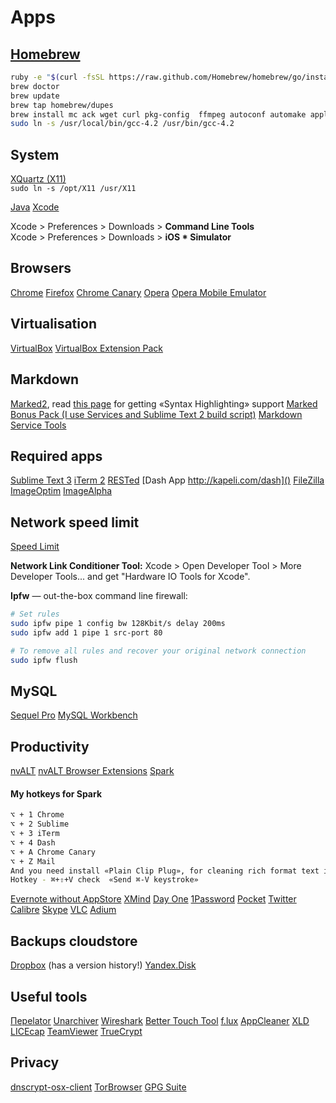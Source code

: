 # Apps

## [Homebrew](http://mxcl.github.com/homebrew/)

``` bash
ruby -e "$(curl -fsSL https://raw.github.com/Homebrew/homebrew/go/install)"
brew doctor
brew update
brew tap homebrew/dupes
brew install mc ack wget curl pkg-config  ffmpeg autoconf automake apple-gcc42
sudo ln -s /usr/local/bin/gcc-4.2 /usr/bin/gcc-4.2
```

## System
[XQuartz (X11)](http://xquartz.macosforge.org/trac/wiki)  
<code>sudo ln -s /opt/X11 /usr/X11</code>  

[Java](http://www.java.com/en/download/mac_download.jsp?locale=en)
[Xcode](https://developer.apple.com/xcode/)  


Xcode > Preferences > Downloads > __Command Line Tools__  
Xcode > Preferences > Downloads > __iOS * Simulator__


## Browsers
[Chrome](https://www.google.com/intl/en/chrome/browser/)
[Firefox](http://www.mozilla.org/en-US/firefox/beta/)
[Chrome Canary](https://www.google.com/intl/en/chrome/browser/canary.html)
[Opera](http://www.opera.com/en/)
[Opera Mobile Emulator](http://www.opera.com/en/developer/mobile-emulator)

## Virtualisation
[VirtualBox](https://www.virtualbox.org/wiki/Downloads)
[VirtualBox Extension Pack](https://www.virtualbox.org/wiki/Downloads)

## Markdown
[Marked2](http://marked2app.com), read [this page](http://markedapp.com/help/Special_Features/For_Programmers.html) for getting «Syntax Highlighting» support
[Marked Bonus Pack (I use Services and Sublime Text 2 build script)](http://support.markedapp.com/kb/how-to-tips-and-tricks/marked-bonus-pack-scripts-commands-and-bundles)
[Markdown Service Tools](http://brettterpstra.com/projects/markdown-service-tools/)


## Required apps
[Sublime Text 3](http://www.sublimetext.com/)
[iTerm 2](http://iterm2.com/)
[RESTed](https://itunes.apple.com/us/app/rested-simple-http-requests/id421879749)
[Dash App http://kapeli.com/dash]()
[FileZilla](https://filezilla-project.org/download.php?type=client)
[ImageOptim](http://imageoptim.com)
[ImageAlpha](http://pngmini.com)

## Network speed limit
[Speed Limit](http://mschrag.github.io/)  

__Network Link Conditioner Tool:__ Xcode > Open Developer Tool > More Developer Tools... and get "Hardware IO Tools for Xcode".  

__Ipfw__ — out-the-box command line firewall:

```bash
# Set rules
sudo ipfw pipe 1 config bw 128Kbit/s delay 200ms
sudo ipfw add 1 pipe 1 src-port 80

# To remove all rules and recover your original network connection
sudo ipfw flush
```


## MySQL
[Sequel Pro](http://www.sequelpro.com/download)
[MySQL Workbench](http://www.mysql.com/products/workbench/)

## Productivity
[nvALT](http://brettterpstra.com/projects/nvalt/)
[nvALT Browser Extensions](http://elasticthreads.tumblr.com/post/8212672178/nvit-chrome-and-safari-extensions-for-nvalt)
[Spark](http://www.shadowlab.org/softwares/spark.php) 

#### My hotkeys for Spark
```bash
⌥ + 1 Chrome  
⌥ + 2 Sublime  
⌥ + 3 iTerm  
⌥ + 4 Dash  
⌥ + A Chrome Canary  
⌥ + Z Mail  
And you need install «Plain Clip Plug», for cleaning rich format text in a clipboard. 
Hotkey - ⌘+⇧+V check  «Send ⌘-V keystroke»
```

[Evernote without AppStore](http://www.macupdate.com/app/mac/27456/evernote)
[XMind](http://www.xmind.net/download/)
[Day One](http://dayoneapp.com/)
[1Password](https://agilebits.com/onepassword)
[Pocket](https://itunes.apple.com/ru/app/pocket/id568494494)
[Twitter](https://itunes.apple.com/ru/app/twitter/id409789998)
[Calibre](http://calibre-ebook.com/download_osx)
[Skype](http://www.skype.com/)
[VLC](http://www.videolan.org/vlc/download-macosx.html)
[Adium](https://adium.im/)

## Backups cloudstore
[Dropbox](https://www.dropbox.com/) (has a version history!)
[Yandex.Disk](https://itunes.apple.com/ru/app/andeks.disk/id560459030)


## Useful tools
[Переlator](https://itunes.apple.com/ru/app/perelator/id422107942)
[Unarchiver](http://download.cnet.com/The-Unarchiver/3000-2250_4-10655313.html)
[Wireshark](http://www.wireshark.org/download.html)
[Better Touch Tool](http://blog.boastr.net/?page_id=1722)
[f.lux](http://stereopsis.com/flux/)
[AppCleaner](http://www.freemacsoft.net/appcleaner/)
[XLD](https://www.macupdate.com/app/mac/23430/x-lossless-decoder)
[LICEcap](http://www.cockos.com/licecap/)
[TeamViewer](http://www.teamviewer.com/ru/download/mac.aspx)
[TrueCrypt](http://www.truecrypt.org/downloads)

## Privacy
[dnscrypt-osx-client](http://opendns.github.io/dnscrypt-osx-client/)
[TorBrowser](https://www.torproject.org/download/download-easy.html.en)
[GPG Suite](https://gpgtools.org/)

